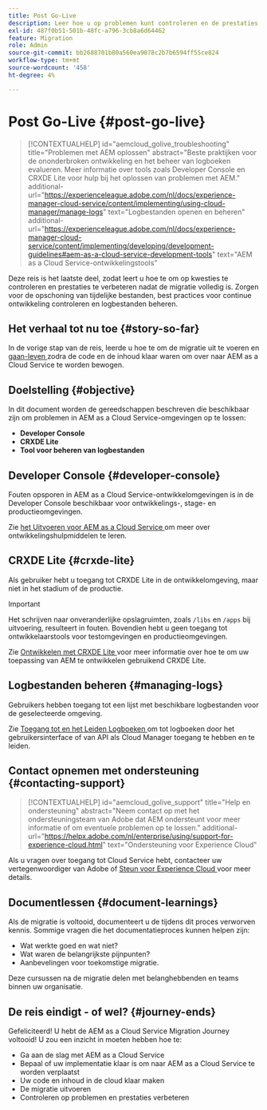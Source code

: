 ```yaml
---
title: Post Go-Live
description: Leer hoe u op problemen kunt controleren en de prestaties kunt verbeteren.
exl-id: 487f0b51-501b-48fc-a796-3cb8a6d64462
feature: Migration
role: Admin
source-git-commit: bb2688701b80a560ea9078c2b7b6594ff55ce824
workflow-type: tm+mt
source-wordcount: '458'
ht-degree: 4%

---
```


# Post Go-Live {#post-go-live}

>[!CONTEXTUALHELP]
>id="aemcloud_golive_troubleshooting"
>title="Problemen met AEM oplossen"
>abstract="Beste praktijken voor de ononderbroken ontwikkeling en het beheer van logboeken evalueren. Meer informatie over tools zoals Developer Console en CRXDE Lite voor hulp bij het oplossen van problemen met AEM."
>additional-url="https://experienceleague.adobe.com/nl/docs/experience-manager-cloud-service/content/implementing/using-cloud-manager/manage-logs" text="Logbestanden openen en beheren"
>additional-url="https://experienceleague.adobe.com/nl/docs/experience-manager-cloud-service/content/implementing/developing/development-guidelines#aem-as-a-cloud-service-development-tools" text="AEM as a Cloud Service-ontwikkelingstools"

Deze reis is het laatste deel, zodat leert u hoe te om op kwesties te controleren en prestaties te verbeteren nadat de migratie volledig is. Zorgen voor de opschoning van tijdelijke bestanden, best practices voor continue ontwikkeling controleren en logbestanden beheren.

## Het verhaal tot nu toe {#story-so-far}

In de vorige stap van de reis, leerde u hoe te om de migratie uit te voeren en [ gaan-leven ](/help/journey-migration/go-live.md) zodra de code en de inhoud klaar waren om over naar AEM as a Cloud Service te worden bewogen.

## Doelstelling {#objective}

In dit document worden de gereedschappen beschreven die beschikbaar zijn om problemen in AEM as a Cloud Service-omgevingen op te lossen:

* **Developer Console**
* **CRXDE Lite**
* **Tool voor beheren van logbestanden**

## Developer Console {#developer-console}

Fouten opsporen in AEM as a Cloud Service-ontwikkelomgevingen is in de Developer Console beschikbaar voor ontwikkelings-, stage- en productieomgevingen.

Zie [ het Uitvoeren voor AEM as a Cloud Service ](/help/implementing/developing/introduction/development-guidelines.md#aem-as-a-cloud-service-development-tools) om meer over ontwikkelingshulpmiddelen te leren.

## CRXDE Lite {#crxde-lite}

Als gebruiker hebt u toegang tot CRXDE Lite in de ontwikkelomgeving, maar niet in het stadium of de productie.

>[!IMPORTANT]
>Het schrijven naar onveranderlijke opslagruimten, zoals `/libs` en `/apps` bij uitvoering, resulteert in fouten. Bovendien hebt u geen toegang tot ontwikkelaarstools voor testomgevingen en productieomgevingen.

Zie [ Ontwikkelen met CRXDE Lite ](/help/implementing/developing/tools/crxde.md) voor meer informatie over hoe te om uw toepassing van AEM te ontwikkelen gebruikend CRXDE Lite.

## Logbestanden beheren {#managing-logs}

Gebruikers hebben toegang tot een lijst met beschikbare logbestanden voor de geselecteerde omgeving.

Zie [ Toegang tot en het Leiden Logboeken ](/help/implementing/cloud-manager/manage-logs.md) om tot logboeken door het gebruikersinterface of van API als Cloud Manager toegang te hebben en te leiden.

## Contact opnemen met ondersteuning {#contacting-support}

>[!CONTEXTUALHELP]
>id="aemcloud_golive_support"
>title="Help en ondersteuning"
>abstract="Neem contact op met het ondersteuningsteam van Adobe dat AEM ondersteunt voor meer informatie of om eventuele problemen op te lossen."
>additional-url="https://helpx.adobe.com/nl/enterprise/using/support-for-experience-cloud.html" text="Ondersteuning voor Experience Cloud"

Als u vragen over toegang tot Cloud Service hebt, contacteer uw vertegenwoordiger van Adobe of [ Steun voor Experience Cloud ](https://helpx.adobe.com/nl/enterprise/using/support-for-experience-cloud.html) voor meer details.

## Documentlessen {#document-learnings}

Als de migratie is voltooid, documenteert u de tijdens dit proces verworven kennis. Sommige vragen die het documentatieproces kunnen helpen zijn:

* Wat werkte goed en wat niet?
* Wat waren de belangrijkste pijnpunten?
* Aanbevelingen voor toekomstige migratie.

Deze cursussen na de migratie delen met belanghebbenden en teams binnen uw organisatie.

## De reis eindigt - of wel? {#journey-ends}

Gefeliciteerd! U hebt de AEM as a Cloud Service Migration Journey voltooid! U zou een inzicht in moeten hebben hoe te:

* Ga aan de slag met AEM as a Cloud Service
* Bepaal of uw implementatie klaar is om naar AEM as a Cloud Service te worden verplaatst
* Uw code en inhoud in de cloud klaar maken
* De migratie uitvoeren
* Controleren op problemen en prestaties verbeteren
